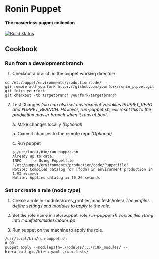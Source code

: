 # Ronin Puppet
#### The masterless puppet collection
[![Build Status](https://travis-ci.com/mozilla-platform-ops/ronin_puppet.svg?branch=master)](https://travis-ci.com/mozilla-platform-ops/ronin_puppet)

## Cookbook

### Run from a development branch

1. Checkout a branch in the puppet working directory
```shell
cd /etc/puppet/environments/production/code/
git remote add yourfork https://github.com/yourfork/ronin_puppet.git
git fetch yourfork
git checkout -tb targetbranch yourfork/targetbranch
```

2. Test Changes
*You can also set environment variables PUPPET_REPO and PUPPET_BRANCH.*
*However, run-puppet.sh, will reset this to the production master branch when it runs at boot.*

    a. Make changes locally *(Optional)*

    b. Commit changes to the remote repo *(Optional)*

    c.  Run puppet
    ```shell
    $ /usr/local/bin/run-puppet.sh
    Already up to date.
    INFO	 -> Using Puppetfile '/etc/puppet/environments/production/code/Puppetfile'
    Notice: Compiled catalog for [fqdn] in environment production in 1.03 seconds
    Notice: Applied catalog in 10.26 seconds
    ```

### Set or create a role (node type)

1. Create a role in modules/roles_profiles/manifests/roles/
*The profiles define settings and modules to apply to the role.*

2. Set the role name in /etc/puppet_role
*run-puppet.sh copies this string into manifests/nodes/nodes.pp*

3. Run puppet on the machine to apply the role.
```
/usr/local/bin/run-puppet.sh
# OR
puppet apply --modulepath=./modules/:../r10k_modules/ --hiera_config=./hiera.yaml ./manifests/
```
